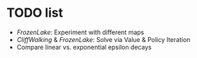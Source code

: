 # TODO list

- _FrozenLake_: Experiment with different maps
- _CliffWalking_ & _FrozenLake_: Solve via Value & Policy Iteration
- Compare linear vs. exponential epsilon decays
